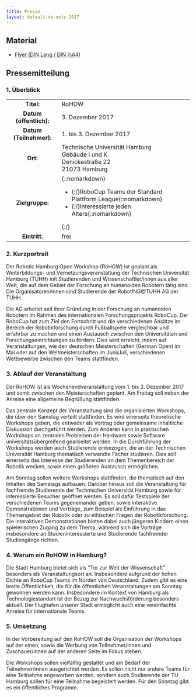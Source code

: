 ```yaml
---
title: Presse
layout: default-de-only-2017
---
```



## Material

- [Flyer (DIN Lang / DIN ⅓A4)](/assets/img/Flyer2017.pdf)

## Pressemitteilung
### 1. Überblick

| | |
|:----------:|-------|
| **Titel:** | RoHOW |
| **Datum (öffentlich):**  |   3. Dezember 2017 |
| **Datum (Teilnehmer):**  |   1. bis 3. Dezember 2017 |
| **Ort:** |   Technische Universität Hamburg <br> Gebäude I und K <br> Denickestraße 22 <br> 21073 Hamburg |
| **Zielgruppe:** | {::nomarkdown}<ul><li>{:/}RoboCup Teams der Standard Plattform League{::nomarkdown}</li><li>{:/}Interessierte jeden Alters{::nomarkdown}</li></ul>{:/} |
| **Eintritt:** |  frei |

### 2. Kurzportrait

Der Robotic Hamburg Open Workshop (RoHOW) ist geplant als Weiterbildungs- und Vernetzungsveranstaltung der Technischen Universität Hamburg (TUHH) mit Studierenden und Wissenschaftler/innen aus aller Welt, die auf dem Gebiet der Forschung an humanoiden Robotern tätig sind. Die Organisatoren/innen sind Studierende der RobotING@TUHH AG der TUHH.

Die AG arbeitet seit ihrer Gründung in der Forschung an humanoiden Robotern im Rahmen des internationalen Forschungsprojekts RoboCup. Der RoboCup hat zum Ziel den Fortschritt und die verschiedenen Ansätze im Bereich der Robotikforschung durch Fußballspiele vergleichbar und erfahrbar zu machen und einen Austausch zwischen den Universitäten und Forschungseinrichtungen zu fördern. Dies wird erreicht, indem auf Veranstaltungen, wie den deutschen Meisterschaften (German Open) im Mai oder auf den Weltmeisterschaften im Juni/Juli, verschiedenen Wettbewerbe zwischen den Teams stattfinden.

### 3. Ablauf der Veranstaltung

Der RoHOW ist als Wochenendveranstaltung vom 1. bis 3. Dezember 2017 und somit zwischen den Meisterschaften geplant. Am Freitag soll neben der Anreise eine allgemeine Begrüßung stattfinden.

Das zentrale Konzept der Veranstaltung sind die organisierten Workshops, die über den Samstag verteilt stattfinden. Es wird einerseits theoretische Workshops geben, die entweder als Vortrag oder gemeinsame inhaltliche Diskussion durchgeführt werden. Zum Anderen kann in praktischen Workshops an zentralen Problemen der Hardware sowie Software universitätsübergreifend gearbeitet werden. In die Durchführung der Workshops werden auch Studierende einbezogen, die an der Technischen Universität Hamburg thematisch verwandte Fächer studieren. Dies soll einerseits das Interesse der Studierenden an dem Themenbereich der Robotik wecken, sowie einen größeren Austausch ermöglichen.

Am Sonntag sollen weitere Workshops stattfinden, die thematisch auf den Inhalten des Samstags aufbauen. Darüber hinaus soll die Veranstaltung für fachfremde Studierende der Technischen Universität Hamburg sowie für interessierte Besucher geöffnet werden. Es soll dafür Testspiele der verschiedenen Teams gegeneinander geben, sowie interaktive Demonstrationen und Vorträge, zum Beispiel als Einführung in das Themengebiet der Robotik oder zu ethischen Fragen der Robotikforschung. Die interaktiven Demonstrationen bieten dabei auch jüngeren Kindern einen spielerischen Zugang zu dem Thema, während sich die Vorträge insbesondere an Studieninteressierte und Studierende fachfremder Studiengänge richten.

### 4. Warum ein RoHOW in Hamburg?

Die Stadt Hamburg bietet sich als "Tor zur Welt der Wissenschaft" besonders als Veranstaltungsort an. Insbesondere aufgrund der hohen Dichte an RoboCup Teams im Norden von Deutschland. Zudem gibt es eine breite Öffentlichkeit, die für die öffentlichen Veranstaltungen am Sonntag gewonnen werden kann. Insbesondere im Kontext von Hamburg als Technologiestandort ist der Bezug zur Nachwuchsförderung besonders aktuell. Der Flughafen unserer Stadt ermöglicht auch eine vereinfachte Anreise für internationale Teams.

### 5. Umsetzung

In der Vorbereitung auf den RoHOW soll die Organisation der Workshops auf der einen, sowie die Werbung von Teilnehmer/innen und Zuschauer/innen auf der anderen Seite im Fokus stehen.

Die Workshops sollen vielfälltig gestaltet und am Bedarf der Teilnehmer/innen ausgerichtet werden. Es sollen nicht nur andere Teams für eine Teilnahme angeworben werden, sondern auch Studierende der TU Hamburg sollen für eine Teilnahme begeistert werden. Für den Sonntag gibt es ein öffentliches Programm.
